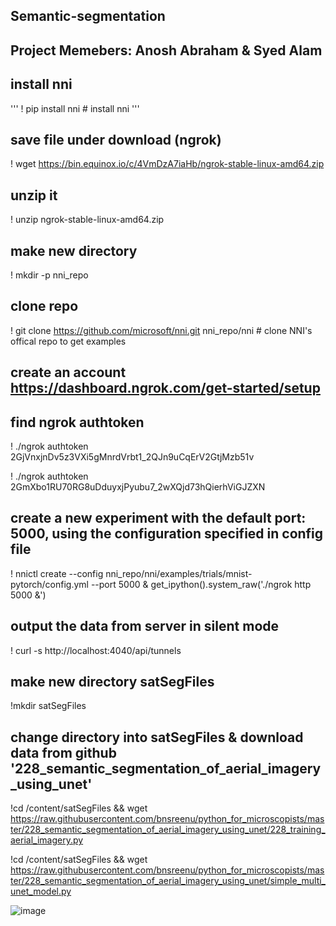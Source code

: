 ## Semantic-segmentation
## Project Memebers: Anosh Abraham & Syed Alam

## install nni
'''
! pip install nni # install nni
'''
## save file under download (ngrok)
! wget https://bin.equinox.io/c/4VmDzA7iaHb/ngrok-stable-linux-amd64.zip

## unzip it
! unzip ngrok-stable-linux-amd64.zip

## make new directory
! mkdir -p nni_repo

## clone repo
! git clone https://github.com/microsoft/nni.git nni_repo/nni # clone NNI's offical repo to get examples

## create an account https://dashboard.ngrok.com/get-started/setup
## find ngrok authtoken 
! ./ngrok authtoken 2GjVnxjnDv5z3VXi5gMnrdVrbt1_2QJn9uCqErV2GtjMzb51v

! ./ngrok authtoken 2GmXbo1RU70RG8uDduyxjPyubu7_2wXQjd73hQierhViGJZXN

## create a new experiment with the default port: 5000, using the configuration specified in config file
! nnictl create --config nni_repo/nni/examples/trials/mnist-pytorch/config.yml --port 5000 & get_ipython().system_raw('./ngrok http 5000 &')

## output the data from server in silent mode
! curl -s http://localhost:4040/api/tunnels 

## make new directory satSegFiles
!mkdir satSegFiles

## change directory into satSegFiles & download data from github '228_semantic_segmentation_of_aerial_imagery_using_unet'

!cd /content/satSegFiles && wget https://raw.githubusercontent.com/bnsreenu/python_for_microscopists/master/228_semantic_segmentation_of_aerial_imagery_using_unet/228_training_aerial_imagery.py

!cd /content/satSegFiles && wget https://raw.githubusercontent.com/bnsreenu/python_for_microscopists/master/228_semantic_segmentation_of_aerial_imagery_using_unet/simple_multi_unet_model.py


![image](https://user-images.githubusercontent.com/91106087/198853736-7556698b-92fb-40cf-9936-d412156c8839.png)
